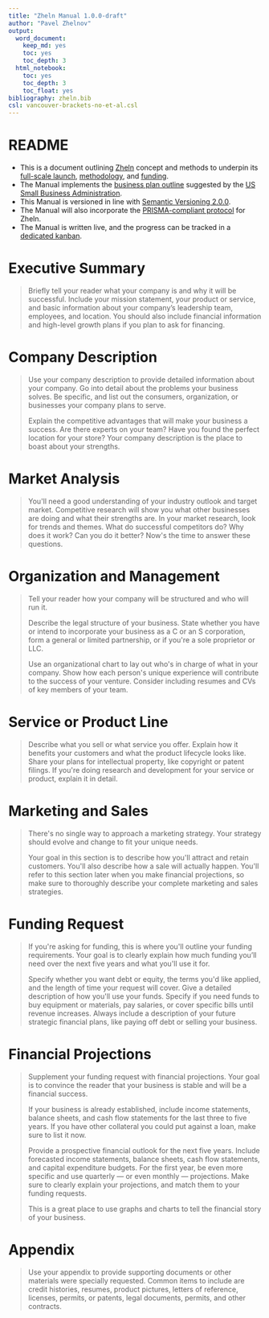 ```yaml
---
title: "Zheln Manual 1.0.0-draft"
author: "Pavel Zhelnov"
output:
  word_document:
    keep_md: yes
    toc: yes
    toc_depth: 3
  html_notebook:
    toc: yes
    toc_depth: 3
    toc_float: yes
bibliography: zheln.bib
csl: vancouver-brackets-no-et-al.csl
---
```


# README

* This is a document outlining [Zheln](https://zheln.com) concept and methods to underpin its [full-scale launch](https://github.com/drzhelnov/zheln.github.io/projects/4), [methodology](https://github.com/drzhelnov/zheln.github.io/projects/2), and [funding](https://github.com/drzhelnov/zheln.github.io/projects/3).
* The Manual implements the [business plan outline](https://www.sba.gov/business-guide/plan-your-business/write-your-business-plan) suggested by the [US Small Business Administration](https://www.sba.gov/).
* This Manual is versioned in line with [Semantic Versioning 2.0.0](https://semver.org/spec/v2.0.0.html).
* The Manual will also incorporate the [PRISMA-compliant protocol](https://github.com/drzhelnov/zheln.github.io/issues/21) for Zheln.
* The Manual is written live, and the progress can be tracked in a [dedicated kanban](https://github.com/drzhelnov/zheln.github.io/projects/4).

# Executive Summary

> Briefly tell your reader what your company is and why it will be successful. Include your mission statement, your product or service, and basic information about your company’s leadership team, employees, and location. You should also include financial information and high-level growth plans if you plan to ask for financing.

# Company Description

> Use your company description to provide detailed information about your company. Go into detail about the problems your business solves. Be specific, and list out the consumers, organization, or businesses your company plans to serve.
>
> Explain the competitive advantages that will make your business a success. Are there experts on your team? Have you found the perfect location for your store? Your company description is the place to boast about your strengths.

# Market Analysis

> You'll need a good understanding of your industry outlook and target market. Competitive research will show you what other businesses are doing and what their strengths are. In your market research, look for trends and themes. What do successful competitors do? Why does it work? Can you do it better? Now's the time to answer these questions.

# Organization and Management

> Tell your reader how your company will be structured and who will run it.
>
> Describe the legal structure of your business. State whether you have or intend to incorporate your business as a C or an S corporation, form a general or limited partnership, or if you're a sole proprietor or LLC.
>
> Use an organizational chart to lay out who's in charge of what in your company. Show how each person's unique experience will contribute to the success of your venture. Consider including resumes and CVs of key members of your team.

# Service or Product Line

> Describe what you sell or what service you offer. Explain how it benefits your customers and what the product lifecycle looks like. Share your plans for intellectual property, like copyright or patent filings. If you're doing research and development for your service or product, explain it in detail.

# Marketing and Sales

> There's no single way to approach a marketing strategy. Your strategy should evolve and change to fit your unique needs.
>
> Your goal in this section is to describe how you'll attract and retain customers. You'll also describe how a sale will actually happen. You'll refer to this section later when you make financial projections, so make sure to thoroughly describe your complete marketing and sales strategies.

# Funding Request

> If you're asking for funding, this is where you'll outline your funding requirements. Your goal is to clearly explain how much funding you’ll need over the next five years and what you'll use it for.
>
> Specify whether you want debt or equity, the terms you'd like applied, and the length of time your request will cover. Give a detailed description of how you'll use your funds. Specify if you need funds to buy equipment or materials, pay salaries, or cover specific bills until revenue increases. Always include a description of your future strategic financial plans, like paying off debt or selling your business.

# Financial Projections

> Supplement your funding request with financial projections. Your goal is to convince the reader that your business is stable and will be a financial success.
>
> If your business is already established, include income statements, balance sheets, and cash flow statements for the last three to five years. If you have other collateral you could put against a loan, make sure to list it now.
>
> Provide a prospective financial outlook for the next five years. Include forecasted income statements, balance sheets, cash flow statements, and capital expenditure budgets. For the first year, be even more specific and use quarterly — or even monthly — projections. Make sure to clearly explain your projections, and match them to your funding requests.
>
> This is a great place to use graphs and charts to tell the financial story of your business.  

# Appendix

> Use your appendix to provide supporting documents or other materials were specially requested. Common items to include are credit histories, resumes, product pictures, letters of reference, licenses, permits, or patents, legal documents, permits, and other contracts.
